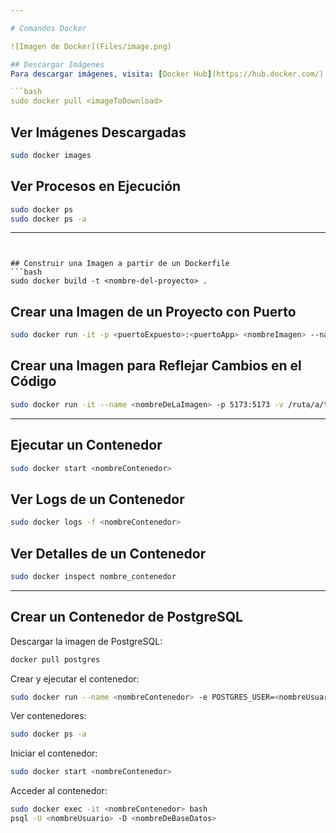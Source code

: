 ```yaml
---

# Comandos Docker

![Imagen de Docker](Files/image.png)

## Descargar Imágenes
Para descargar imágenes, visita: [Docker Hub](https://hub.docker.com/).

```bash
sudo docker pull <imageToDownload>
```

## Ver Imágenes Descargadas
```bash
sudo docker images
```

## Ver Procesos en Ejecución
```bash
sudo docker ps
sudo docker ps -a
```

---
```


## Construir una Imagen a partir de un Dockerfile
```bash
sudo docker build -t <nombre-del-proyecto> .
```

## Crear una Imagen de un Proyecto con Puerto
```bash
sudo docker run -it -p <puertoExpuesto>:<puertoApp> <nombreImagen> --name <nombreContenedor>
```

## Crear una Imagen para Reflejar Cambios en el Código
```bash
sudo docker run -it --name <nombreDeLaImagen> -p 5173:5173 -v /ruta/a/tu/proyecto:/src/app <nombreContenedor>
```

---

## Ejecutar un Contenedor
```bash
sudo docker start <nombreContenedor>
```

## Ver Logs de un Contenedor
```bash
sudo docker logs -f <nombreContenedor>
```

## Ver Detalles de un Contenedor
```bash
sudo docker inspect nombre_contenedor
```

---

## Crear un Contenedor de PostgreSQL
Descargar la imagen de PostgreSQL:
```bash
docker pull postgres
```

Crear y ejecutar el contenedor:
```bash
sudo docker run --name <nombreContenedor> -e POSTGRES_USER=<nombreUsuario> -e POSTGRES_PASSWORD=<contrasena> -e POSTGRES_DB=<nombreDeBaseDatos> -d -p 5432:5432 postgres
```

Ver contenedores:
```bash
sudo docker ps -a
```

Iniciar el contenedor:
```bash
sudo docker start <nombreContenedor>
```

Acceder al contenedor:
```bash
sudo docker exec -it <nombreContenedor> bash
psql -U <nombreUsuario> -D <nombreDeBaseDatos>
```
